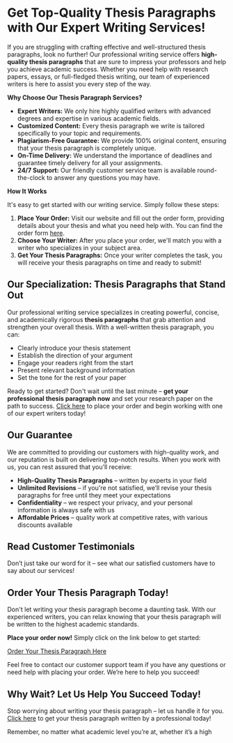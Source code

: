 # Get Top-Quality Thesis Paragraphs with Our Expert Writing Services!

If you are struggling with crafting effective and well-structured thesis paragraphs, look no further! Our professional writing service offers **high-quality thesis paragraphs** that are sure to impress your professors and help you achieve academic success. Whether you need help with research papers, essays, or full-fledged thesis writing, our team of experienced writers is here to assist you every step of the way.

**Why Choose Our Thesis Paragraph Services?**

- **Expert Writers:** We only hire highly qualified writers with advanced degrees and expertise in various academic fields.
- **Customized Content:** Every thesis paragraph we write is tailored specifically to your topic and requirements.
- **Plagiarism-Free Guarantee:** We provide 100% original content, ensuring that your thesis paragraph is completely unique.
- **On-Time Delivery:** We understand the importance of deadlines and guarantee timely delivery for all your assignments.
- **24/7 Support:** Our friendly customer service team is available round-the-clock to answer any questions you may have.

**How It Works**

It's easy to get started with our writing service. Simply follow these steps:

1. **Place Your Order:** Visit our website and fill out the order form, providing details about your thesis and what you need help with. You can find the order form [here](https://tinyurl.com/topessay?keyword=good+thesis+paragraphs).
2. **Choose Your Writer:** After you place your order, we'll match you with a writer who specializes in your subject area.
3. **Get Your Thesis Paragraphs:** Once your writer completes the task, you will receive your thesis paragraphs on time and ready to submit!

## Our Specialization: Thesis Paragraphs that Stand Out

Our professional writing service specializes in creating powerful, concise, and academically rigorous **thesis paragraphs** that grab attention and strengthen your overall thesis. With a well-written thesis paragraph, you can:

- Clearly introduce your thesis statement
- Establish the direction of your argument
- Engage your readers right from the start
- Present relevant background information
- Set the tone for the rest of your paper

Ready to get started? Don't wait until the last minute – **get your professional thesis paragraph now** and set your research paper on the path to success. [Click here](https://tinyurl.com/topessay?keyword=good+thesis+paragraphs) to place your order and begin working with one of our expert writers today!

## Our Guarantee

We are committed to providing our customers with high-quality work, and our reputation is built on delivering top-notch results. When you work with us, you can rest assured that you’ll receive:

- **High-Quality Thesis Paragraphs** – written by experts in your field
- **Unlimited Revisions** – if you're not satisfied, we’ll revise your thesis paragraphs for free until they meet your expectations
- **Confidentiality** – we respect your privacy, and your personal information is always safe with us
- **Affordable Prices** – quality work at competitive rates, with various discounts available

## Read Customer Testimonials

Don’t just take our word for it – see what our satisfied customers have to say about our services!

## Order Your Thesis Paragraph Today!

Don't let writing your thesis paragraph become a daunting task. With our experienced writers, you can relax knowing that your thesis paragraph will be written to the highest academic standards.

**Place your order now!** Simply click on the link below to get started:

[Order Your Thesis Paragraph Here](https://tinyurl.com/topessay?keyword=good+thesis+paragraphs)

Feel free to contact our customer support team if you have any questions or need help with placing your order. We’re here to help you succeed!

## Why Wait? Let Us Help You Succeed Today!

Stop worrying about writing your thesis paragraph – let us handle it for you. [Click here](https://tinyurl.com/topessay?keyword=good+thesis+paragraphs) to get your thesis paragraph written by a professional today!

Remember, no matter what academic level you’re at, whether it’s a high
